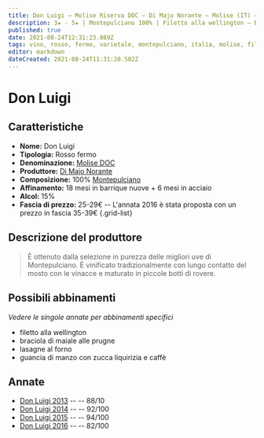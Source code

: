 ```yaml
---
title: Don Luigi – Molise Riserva DOC – Di Majo Norante – Molise (IT) – 25-29€
description: 3★ - 5★ | Montepulciano 100% | Filetto alla wellington – Braciola di maiale alle prugne – Lasagne al forno – Guancia di manzo con zucca liquirizia e caffè
published: true
date: 2021-08-24T12:31:23.089Z
tags: vino, rosso, fermo, varietale, montepulciano, italia, molise, filetto alla wellington, braciola di maiale alle prugne, lasagne al forno, guancia di manzo con zucca liquirizia e caffè, 25-29€, 5 stelle
editor: markdown
dateCreated: 2021-08-24T11:31:20.502Z
---
```


# Don Luigi

## Caratteristiche
- **Nome:** Don Luigi
- **Tipologia:** Rosso fermo
- **Denominazione:** [Molise DOC](/denominazioni/Italia/Molise/DOC/Molise) 
- **Produttore:** [Di Majo Norante](/produttori/Italia/Molise/Di-Majo-Norante) 
- **Composizione:** 100% [Montepulciano](/vitigni/Italia/bacca-nera/montepulciano)
- **Affinamento:** 18 mesi in barrique nuove + 6 mesi in acciaio
- **Alcol:** 15%
- **Fascia di prezzo:** 25-29€ -- L'annata 2016 è stata proposta con un prezzo in fascia  35-39€
{.grid-list}

## Descrizione del produttore

> È ottenuto dalla selezione in purezza delle migliori uve di Montepulciano. È vinificato tradizionalmente con lungo contatto del mosto con le vinacce e maturato in piccole botti di rovere.

## Possibili abbinamenti
*Vedere le singole annate per abbinamenti specifici*

- filetto alla wellington
- braciola di maiale alle prugne
- lasagne al forno
- guancia di manzo con zucca liquirizia e caffè

## Annate
- [Don Luigi 2013](/vini/Italia/Molise/Di-Majo-Norante/Don-Luigi/2013) -- <span class="star-3"></span> -- 88/10
- [Don Luigi 2014](/vini/Italia/Molise/Di-Majo-Norante/Don-Luigi/2014) -- <span class="star-5"></span> -- 92/100
- [Don Luigi 2015](/vini/Italia/Molise/Di-Majo-Norante/Don-Luigi/2015) -- <span class="star-5"></span> -- 94/100
- [Don Luigi 2016](/vini/Italia/Molise/Di-Majo-Norante/Don-Luigi/2016) -- <span class="star-5"></span> -- 82/100



